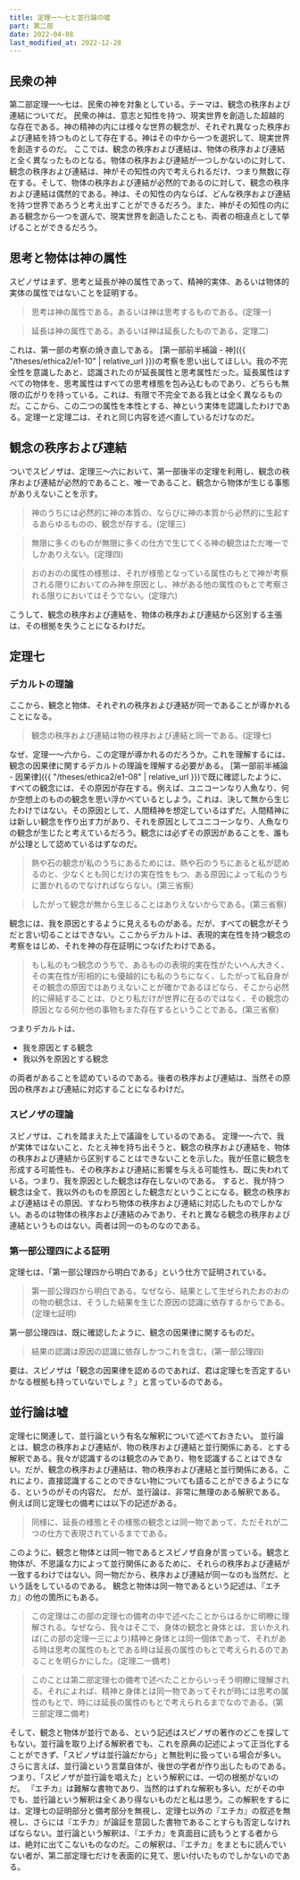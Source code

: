 ```yaml
---
title: 定理一～七と並行論の嘘
part: 第二部
date: 2022-04-08
last_modified_at: 2022-12-28
---
```


## 民衆の神

第二部定理一～七は、民衆の神を対象としている。テーマは、観念の秩序および連結についてだ。
民衆の神は、意志と知性を持つ、現実世界を創造した超越的な存在である。神の精神の内には様々な世界の観念が、それぞれ異なった秩序および連結を持つものとして存在する。神はその中から一つを選択して、現実世界を創造するのだ。
ここでは、観念の秩序および連結は、物体の秩序および連結と全く異なったものとなる。物体の秩序および連結が一つしかないのに対して、観念の秩序および連結は、神がその知性の内で考えられるだけ、つまり無数に存在する。そして、物体の秩序および連結が必然的であるのに対して、観念の秩序および連結は偶然的である。神は、その知性の内ならば、どんな秩序および連結を持つ世界であろうと考え出すことができるだろう。また、神がその知性の内にある観念から一つを選んで、現実世界を創造したことも、両者の相違点として挙げることができるだろう。

## 思考と物体は神の属性

スピノザはまず、思考と延長が神の属性であって、精神的実体、あるいは物体的実体の属性ではないことを証明する。

>思考は神の属性である。あるいは神は思考するものである。(定理一)

>延長は神の属性である。あるいは神は延長したものである。定理二)

これは、第一部の考察の焼き直しである。
[第一部前半補論 - 神]({{ "/theses/ethica2/e1-10" | relative_url }})の考察を思い出してほしい。我の不完全性を意識したあと、認識されたのが延長属性と思考属性だった。延長属性はすべての物体を、思考属性はすべての思考様態を包み込むものであり、どちらも無限の広がりを持っている。これは、有限で不完全である我とは全く異なるものだ。ここから、この二つの属性を本性とする、神という実体を認識したわけである。定理一と定理二は、それと同じ内容を述べ直しているだけなのだ。

## 観念の秩序および連結

ついでスピノザは、定理三～六において、第一部後半の定理を利用し、観念の秩序および連結が必然的であること、唯一であること、観念から物体が生じる事態がありえないことを示す。

>神のうちには必然的に神の本質の、ならびに神の本質から必然的に生起するあらゆるものの、観念が存する。(定理三)

>無限に多くのものが無限に多くの仕方で生じてくる神の観念はただ唯一でしかありえない。(定理四)

>おのおのの属性の様態は、それが様態となっている属性のもとで神が考察される限りにおいてのみ神を原因とし、神がある他の属性のもとで考察される限りにおいてはそうでない。(定理六)

こうして、観念の秩序および連結を、物体の秩序および連結から区別する主張は、その根拠を失うことになるわけだ。

## 定理七

### デカルトの理論

ここから、観念と物体、それぞれの秩序および連結が同一であることが導かれることになる。

>観念の秩序および連結は物の秩序および連結と同一である。(定理七)

なぜ、定理一～六から、この定理が導かれるのだろうか。これを理解するには、観念の因果律に関するデカルトの理論を理解する必要がある。
[第一部前半補論 - 因果律]({{ "/theses/ethica2/e1-08" | relative_url }})で既に確認したように、すべての観念には、その原因が存在する。例えば、ユニコーンなり人魚なり、何か空想上のものの観念を思い浮かべているとしよう。これは、決して無から生じたわけではない。その原因として、人間精神を想定しているはずだ。人間精神には新しい観念を作り出す力があり、それを原因としてユニコーンなり、人魚なりの観念が生じたと考えているだろう。観念には必ずその原因があることを、誰もが公理として認めているはずなのだ。

>熱や石の観念が私のうちにあるためには、熱や石のうちにあると私が認めるのと、少なくとも同じだけの実在性をもつ、ある原因によって私のうちに置かれるのでなければならない。(第三省察)

>したがって観念が無から生じることはありえないからである。(第三省察)

観念には、我を原因とするように見えるものがある。だが、すべての観念がそうだと言い切ることはできない。ここからデカルトは、表現的実在性を持つ観念の考察をはじめ、それを神の存在証明につなげたわけである。

>もし私のもつ観念のうちで、あるものの表現的実在性がたいへん大きく、その実在性が形相的にも優越的にも私のうちになく、したがって私自身がその観念の原因ではありえないことが確かであるほどなら、そこから必然的に帰結することは、ひとり私だけが世界に在るのではなく、その観念の原因となる何か他の事物もまた存在するということである。(第三省察)

つまりデカルトは、

- 我を原因とする観念
- 我以外を原因とする観念

の両者があることを認めているのである。後者の秩序および連結は、当然その原因の秩序および連結に対応することになるわけだ。

### スピノザの理論

スピノザは、これを踏まえた上で議論をしているのである。
定理一～六で、我が実体ではないこと、たとえ神を持ち出そうと、観念の秩序および連結を、物体の秩序および連結から区別することはできないことを示した。我が任意に観念を形成する可能性も、その秩序および連結に影響を与える可能性も、既に失われている。つまり、我を原因とした観念は存在しないのである。
すると、我が持つ観念は全て、我以外のものを原因とした観念だということになる。観念の秩序および連結はその原因、すなわち物体の秩序および連結に対応したものでしかない。あるのは物体の秩序および連結のみであり、それと異なる観念の秩序および連結というものはない。両者は同一のものなのである。

### 第一部公理四による証明

定理七は、「第一部公理四から明白である」という仕方で証明されている。

>第一部公理四から明白である。なぜなら、結果として生ぜられたおのおのの物の観念は、そうした結果を生じた原因の認識に依存するからである。(定理七証明)

第一部公理四は、既に確認したように、観念の因果律に関するものだ。

>結果の認識は原因の認識に依存しかつこれを含む。(第一部公理四)

要は、スピノザは「観念の因果律を認めるのであれば、君は定理七を否定するいかなる根拠も持っていないでしょ？」と言っているのである。

## 並行論は嘘

定理七に関連して、並行論という有名な解釈について述べておきたい。
並行論とは、観念の秩序および連結が、物の秩序および連結と並行関係にある、とする解釈である。我々が認識するのは観念のみであり、物を認識することはできない。だが、観念の秩序および連結は、物の秩序および連結と並行関係にある。これにより、直接認識することのできない物についても語ることができるようになる、というのがその内容だ。
だが、並行論は、非常に無理のある解釈である。例えば同じ定理七の備考には以下の記述がある。

>同様に、延長の様態とその様態の観念とは同一物であって、ただそれが二つの仕方で表現されているまでである。

このように、観念と物体とは同一物であるとスピノザ自身が言っている。観念と物体が、不思議な力によって並行関係にあるために、それらの秩序および連結が一致するわけではない。同一物だから、秩序および連結が同一なのも当然だ、という話をしているのである。
観念と物体は同一物であるという記述は、『エチカ』の他の箇所にもある。

>この定理はこの部の定理七の備考の中で述べたことからはるかに明瞭に理解される。なぜなら、我々はそこで、身体の観念と身体とは、言いかえれば(この部の定理一三により)精神と身体とは同一個体であって、それがある時は思考の属性のもとである時は延長の属性のもとで考えられるのであることを明らかにした。(定理二一備考)

>このことは第二部定理七の備考で述べたことからいっそう明瞭に理解される。それによれば、精神と身体とは同一物であってそれが時には思考の属性のもとで、時には延長の属性のもとで考えられるまでなのである。(第三部定理二備考)

そして、観念と物体が並行である、という記述はスピノザの著作のどこを探してもない。並行論を取り上げる解釈者でも、これを原典の記述によって正当化することができず、「スピノザは並行論だから」と無批判に扱っている場合が多い。さらに言えば、並行論という言葉自体が、後世の学者が作り出したものである。つまり、「スピノザが並行論を唱えた」という解釈には、一切の根拠がないのだ。
『エチカ』は難解な書物であり、当然的はずれな解釈も多い。だがその中でも、並行論という解釈は全くあり得ないものだと私は思う。この解釈をするには、定理七の証明部分と備考部分を無視し、定理七以外の『エチカ』の叙述を無視し、さらには『エチカ』が論証を意図した書物であることすらも否定しなければならない。並行論という解釈は、『エチカ』を真面目に読もうとする者からは、絶対に出てこないものなのだ。この解釈は、『エチカ』をまともに読んでいない者が、第二部定理七だけを表面的に見て、思い付いたものでしかないのである。

